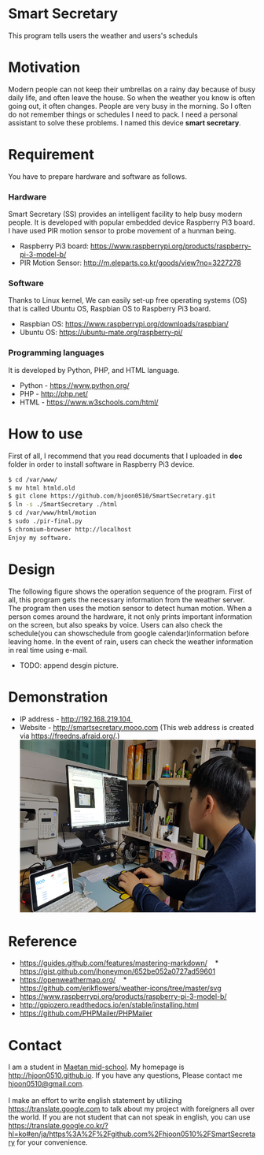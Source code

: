 # Smart Secretary

This program tells users the weather and users's scheduls

# Motivation
Modern people can not keep their umbrellas on a rainy day because of busy daily life, and often leave the house. So when the weather you know is often going out, it often changes. People are very busy in the morning.
So I often do not remember things or schedules I need to pack. I need a personal assistant to solve these problems. I named this device __smart secretary__.

# Requirement
You have to prepare hardware and software as follows.

### Hardware
Smart Secretary (SS) provides an intelligent facility to help busy modern people. It is developed with popular
embedded device Raspberry Pi3 board. I have used PIR motion sensor to probe movement of a hunman being.
* Raspberry Pi3 board: https://www.raspberrypi.org/products/raspberry-pi-3-model-b/
* PIR Motion Sensor: http://m.eleparts.co.kr/goods/view?no=3227278

### Software
Thanks to Linux kernel, We can easily set-up free operating systems (OS) that is called Ubuntu OS, Raspbian OS
to Raspberry Pi3 board.
* Raspbian OS: https://www.raspberrypi.org/downloads/raspbian/
* Ubuntu OS: https://ubuntu-mate.org/raspberry-pi/


### Programming languages
It is developed by Python, PHP, and HTML language.
* Python - https://www.python.org/
* PHP - http://php.net/
* HTML - https://www.w3schools.com/html/

# How to use
First of all, I recommend that you read documents that I uploaded in __doc__ folder in order to install software in Raspberry Pi3 device.
```bash
$ cd /var/www/
$ mv html htmld.old
$ git clone https://github.com/hjoon0510/SmartSecretary.git
$ ln -s ./SmartSecretary ./html
$ cd /var/www/html/motion
$ sudo ./pir-final.py
$ chromium-browser http://localhost
Enjoy my software.  
```
# Design
The following figure shows the operation sequence of the program. First of all, this program gets the necessary information from the weather server. The program then uses the motion sensor to detect human motion. When a person comes around the hardware, it not only prints important information on the screen, but also speaks by voice. Users can also check the schedule(you can showschedule from google calendar)information before leaving home. In the event of rain, users can check the weather information in real time using e-mail.
* TODO: append desgin picture.

# Demonstration
* IP address - http://192.168.219.104 
* Website - http://smartsecretary.mooo.com (This web address is created via https://freedns.afraid.org/.)
<img src=https://github.com/hjoon0510/SmartSecretary/blob/master/pic/demo6.jpg border=0 width=500 height=350> </img>


# Reference
* https://guides.github.com/features/mastering-markdown/
   * https://gist.github.com/ihoneymon/652be052a0727ad59601
* https://openweathermap.org/
   * https://github.com/erikflowers/weather-icons/tree/master/svg
* https://www.raspberrypi.org/products/raspberry-pi-3-model-b/
* http://gpiozero.readthedocs.io/en/stable/installing.html
* https://github.com/PHPMailer/PHPMailer

# Contact
I am a student in [Maetan mid-school](http://maetan.ms.kr/). My homepage is http://hjoon0510.github.io. If you have any questions, Please contact me hjoon0510@gmail.com.
<br><br>
I make an effort to write english statement by utilizing https://translate.google.com to talk about my project with foreigners all over the world. If you are not student that can not speak in english, you can use https://translate.google.co.kr/?hl=ko#en/ja/https%3A%2F%2Fgithub.com%2Fhjoon0510%2FSmartSecretary for your convenience.

